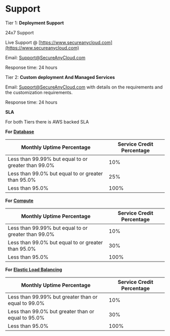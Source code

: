 # Support

Tier 1: **Deployment Support**

24x7 Support

Live Support @ [https://www.secureanycloud.com](https://www.secureanycloud.com)

Email: Support@SecureAnyCloud.com

Response time: 24 hours

Tier 2: **Custom deployment And Managed Services**

Email: Support@SecureAnyCloud.com with details on the requirements and the customization requirements.

Response time: 24 hours

**SLA**

For both Tiers there is AWS backed SLA&#x20;

**For** [**Database**](https://aws.amazon.com/rds/aurora/sla/)

| **Monthly Uptime Percentage**                       | **Service Credit Percentage** |
| --------------------------------------------------- | ----------------------------- |
| Less than 99.99% but equal to or greater than 99.0% | 10%                           |
| Less than 99.0% but equal to or greater than 95.0%  | 25%                           |
| Less than 95.0%                                     | 100%                          |

**For** [**Compute**](https://aws.amazon.com/compute/sla/)

| **Monthly Uptime Percentage**                       | **Service Credit Percentage** |
| --------------------------------------------------- | ----------------------------- |
| Less than 99.99% but equal to or greater than 99.0% | 10%                           |
| Less than 99.0% but equal to or greater than 95.0%  | 30%                           |
| Less than 95.0%                                     | 100%                          |

**For** [**Elastic Load Balancing**](https://aws.amazon.com/elasticloadbalancing/sla/)

| **Monthly Uptime Percentage**                       | **Service Credit Percentage** |
| --------------------------------------------------- | ----------------------------- |
| Less than 99.99% but greater than or equal to 99.0% | 10%                           |
| Less than 99.0% but greater than or equal to 95.0%  | 30%                           |
| Less than 95.0%                                     | 100%                          |
